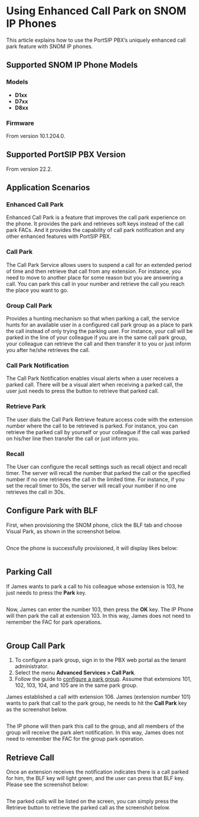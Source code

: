 # Using Enhanced Call Park on SNOM IP Phones

This article explains how to use the PortSIP PBX’s uniquely enhanced call park feature with SNOM IP phones.

## Supported SNOM IP Phone Models

### Models

* **D1xx**
* **D7xx**
* **D8xx**

### Firmware

From version 10.1.204.0.

## Supported PortSIP PBX Version

From version 22.2.

## Application Scenarios

### **Enhanced Call Park**

Enhanced Call Park is a feature that improves the call park experience on the phone. It provides the park and retrieves soft keys instead of the call park FACs. And it provides the capability of call park notification and any other enhanced features with PortSIP PBX.

### Call Park

The Call Park Service allows users to suspend a call for an extended period of time and then retrieve that call from any extension. For instance, you need to move to another place for some reason but you are answering a call. You can park this call in your number and retrieve the call you reach the place you want to go.

### Group Call Park

Provides a hunting mechanism so that when parking a call, the service hunts for an available user in a configured call park group as a place to park the call instead of only trying the parking user. For instance, your call will be parked in the line of your colleague if you are in the same call park group, your colleague can retrieve the call and then transfer it to you or just inform you after he/she retrieves the call.

### **Call Park Notification**

The Call Park Notification enables visual alerts when a user receives a parked call. There will be a visual alert when receiving a parked call, the user just needs to press the button to retrieve that parked call.

### **Retrieve Park**

The user dials the Call Park Retrieve feature access code with the extension number where the call to be retrieved is parked. For instance, you can retrieve the parked call by yourself or your colleague if the call was parked on his/her line then transfer the call or just inform you.

### **Recall**

The User can configure the recall settings such as recall object and recall timer. The server will recall the number that parked the call or the specified number if no one retrieves the call in the limited time. For instance, if you set the recall timer to 30s, the server will recall your number if no one retrieves the call in 30s.

## Configure Park with BLF

First, when provisioning the SNOM phone, click the BLF tab and choose Visual Park, as shown in the screenshot below.

<figure><img src="../../../.gitbook/assets/snow-park-blf.png" alt=""><figcaption></figcaption></figure>

Once the phone is successfully provisioned, it will display likes below:

<figure><img src="../../../.gitbook/assets/park-blf.jpg" alt=""><figcaption></figcaption></figure>

## Parking Call

If James wants to park a call to his colleague whose extension is 103, he just needs to press the **Park** key.&#x20;

<figure><img src="../../../.gitbook/assets/snow-direct-park.png" alt=""><figcaption></figcaption></figure>

Now, James can enter the number 103, then press the **OK** key. The IP Phone will then park the call at extension 103. In this way, James does not need to remember the FAC for park operations.

<figure><img src="../../../.gitbook/assets/snow-direct-park-number.png" alt=""><figcaption></figcaption></figure>

## Group Call Park

1. To configure a park group, sign in to the PBX web portal as the tenant administrator.
2. Select the menu **Advanced Services > Call Park**.&#x20;
3. Follow the guide to [configure a park group](./#adding-and-deleting-a-call-park-group). Assume that extensions 101, 102, 103, 104, and 105 are in the same park group.

James established a call with extension 106. James (extension number 101) wants to park that call to the park group, he needs to hit the **Call Park** key as the screenshot below.

<figure><img src="../../../.gitbook/assets/snow-group-park.png" alt=""><figcaption></figcaption></figure>

The IP phone will then park this call to the group, and all members of the group will receive the park alert notification. In this way, James does not need to remember the FAC for the group park operation.

## Retrieve Call

Once an extension receives the notification indicates there is a call parked for him, the BLF key will light green, and the user can press that BLF key. Please see the screenshot below:

<figure><img src="../../../.gitbook/assets/snom-park-notification.jpg" alt=""><figcaption></figcaption></figure>

The parked calls will be listed on the screen, you can simply press the Retrieve button to retrieve the parked call as the screenshot below.

<figure><img src="../../../.gitbook/assets/snow-retrieve-call.jpg" alt=""><figcaption></figcaption></figure>


